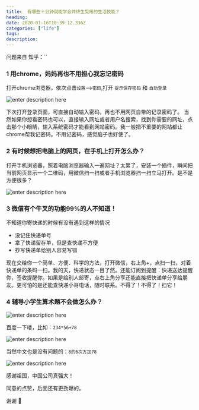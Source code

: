 ```yaml
---
title:  有哪些十分钟就能学会并终生受用的生活技能？
heading: 
date: 2020-01-16T10:39:12.336Z
categories: ["life"]
tags: 
description: 
---
```


问题来自 知乎：``


### 1 用chrome，妈妈再也不用担心我忘记密码

打开chrome浏览器，依次点击`设置`-->`密码`,打开 `提示保存密码` 和 `自动登录`

![enter description here](https://gitee.com/smile365/blogimg/raw/master/sxy91/1579172288305.png)

下次打开登录页面，可直接自动输入密码，再也不用网页自带的记录密码了。
当然如果你想看密码也可以，直接输入网址或者用户名搜索，找到你需要的网址，点击那个小眼睛，输入系统密码才能看到网站密码。我一般把不重要的网站都让chrome帮我记密码。不用记密码，感觉脑子也好使了。


### 2 有时候想把电脑上的网页，在手机上打开怎么办？

打开手机浏览器，照着电脑浏览器输入一遍网址？太累了，安装一个插件，瞬间把当前网页显示一个二维码，用微信扫一扫或者手机浏览器扫一扫立马打开。是不是方便很多？

![enter description here](https://gitee.com/smile365/blogimg/raw/master/sxy91/1579172848402.png)

### 3 微信有个牛叉的功能99%的人不知道！

不知道你寄快递的时候有没有遇到这样的情况
- 没记住快递单号
- 拿了快递留存单，但是查快递不方便
- 抄写快递单给别人容易写错

现在交给你一个简单、方便、科学的方法，打开微信，右上角+，点扫一扫，对着快递单的条码一扫。我的天，快递状态一目了然。还能订阅到提醒：快递送达提醒你，签收提醒你。如果是给别人邮寄，点右上角分享还能直接把快递单分享给朋友。更可怕的是还能查快递小哥电话，随时联系。不得了！不得了！扫它！


### 4 辅导小学生算术题不会做怎么办？

![enter description here](https://gitee.com/smile365/blogimg/raw/master/sxy91/1579174429021.png)

百度一下喽，比如：`234*56+78`

![enter description here](https://gitee.com/smile365/blogimg/raw/master/sxy91/1579174504616.png)

当然中文也是没有问题的：`8的6次方加78`

![enter description here](https://gitee.com/smile365/blogimg/raw/master/sxy91/1579174577999.png)

感谢祖国，中国公司真强大！

同意的点赞，后面还有更劲爆的。

谢谢 🙏

